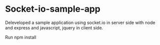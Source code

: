 # Socket-io-sample-app
Deleveloped a sample application using socket.io in server side with node and express and javascript, jquery in client side.

Run npm install


